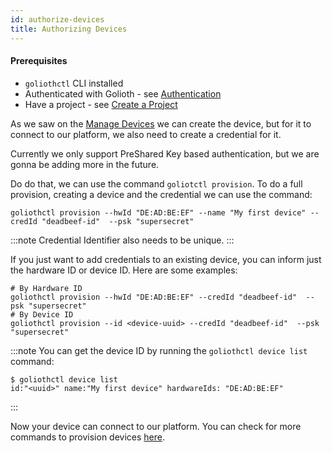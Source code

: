 ```yaml
---
id: authorize-devices
title: Authorizing Devices
---
```


#### Prerequisites

- `goliothctl` CLI installed
- Authenticated with Golioth - see [Authentication](./authentication)
- Have a project - see [Create a Project](./create-project)

As we saw on the [Manage Devices](./manage-devices) we can create the device, but for it to connect to our platform, we also need to create a credential for it.

Currently we only support PreShared Key based authentication, but we are gonna be adding more in the future.

Do do that, we can use the command `goliotctl provision`. To do a full provision, creating a device and the credential we can use the command:

```
goliothctl provision --hwId "DE:AD:BE:EF" --name "My first device" --credId "deadbeef-id"  --psk "supersecret"
```

:::note
Credential Identifier also needs to be unique.
:::

If you just want to add credentials to an existing device, you can inform just the hardware ID or device ID. Here are some examples:

```
# By Hardware ID
goliothctl provision --hwId "DE:AD:BE:EF" --credId "deadbeef-id"  --psk "supersecret"
# By Device ID
goliothctl provision --id <device-uuid> --credId "deadbeef-id"  --psk "supersecret"
```

:::note
You can get the device ID by running the `goliothctl device list` command:

```
$ goliothctl device list
id:"<uuid>" name:"My first device" hardwareIds: "DE:AD:BE:EF"
```

:::

Now your device can connect to our platform. You can check for more commands to provision devices [here](/docs/reference/goliothctl/goliothctl_provision).
